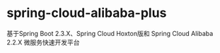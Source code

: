# spring-cloud-alibaba-plus
基于Spring Boot 2.3.X、Spring Cloud Hoxton版和 Spring Cloud Alibaba 2.2.X 微服务快速开发平台
